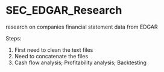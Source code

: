 # SEC_EDGAR_Research
research on companies financial statement data from EDGAR

Steps:
1. First need to clean the text files
2. Need to concatenate the files
3. Cash flow analysis; Profitability analysis; Backtesting
